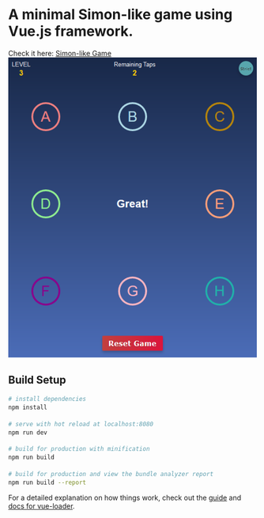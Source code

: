 # A minimal Simon-like game using Vue.js framework.
Check it here: [Simon-like Game](https://ivan-rey-c-v.github.io/simonlikegame/)
![screenshot](./screenshot.png
)
## Build Setup

``` bash
# install dependencies
npm install

# serve with hot reload at localhost:8080
npm run dev

# build for production with minification
npm run build

# build for production and view the bundle analyzer report
npm run build --report
```

For a detailed explanation on how things work, check out the [guide](http://vuejs-templates.github.io/webpack/) and [docs for vue-loader](http://vuejs.github.io/vue-loader).
